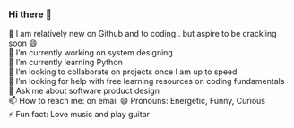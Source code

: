 ### Hi there 👋

:dog: I am relatively new on Github and to coding.. but aspire to be crackling soon :smile:   
🔭 I’m currently working on system designing <br>
🌱 I’m currently learning Python <br>
👯 I’m looking to collaborate on projects once I am up to speed  
🤔 I’m looking for help with free learning resources on coding fundamentals
💬 Ask me about software product design  
📫 How to reach me: on email
😄 Pronouns: Energetic, Funny, Curious   
⚡ Fun fact: Love music and play guitar


